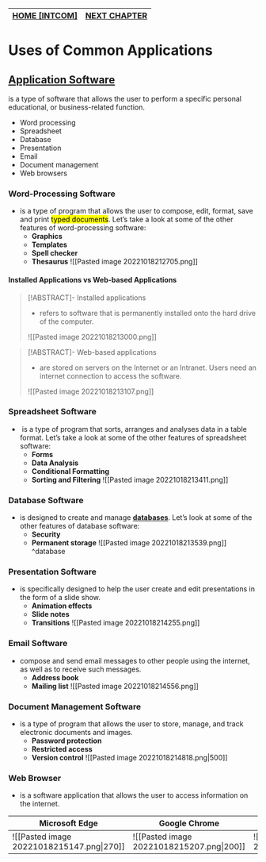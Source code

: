 | **[HOME [INTCOM]](INTCOM11#^MIDCH10)** | **[NEXT CHAPTER](INTCOMMidtermCh11.md)** | 
| -------------------------------------- | ---------------------------------------- |

# Uses of Common Applications

## [Application Software](ApplicationSoftware.md)
is a type of software that allows the user to perform a specific personal educational, or business-related function.
- Word processing
- Spreadsheet
- Database
- Presentation
- Email
- Document management
- Web browsers

### Word-Processing Software
- is a type of program that allows the user to compose, edit, format, save and print <mark class="hltr-blue">typed documents</mark>. Let’s take a look at some of the other features of word-processing software:
	- **Graphics**
	- **Templates**
	- **Spell checker**
	- **Thesaurus**
![[Pasted image 20221018212705.png]]

#### Installed Applications vs Web-based Applications
>[!ABSTRACT]- Installed applications
>- refers to software that is permanently installed onto the hard drive of the computer.
>
> ![[Pasted image 20221018213000.png]]

>[!ABSTRACT]- Web-based applications
>- are stored on servers on the Internet or an Intranet. Users need an internet connection to access the software.
>
> ![[Pasted image 20221018213107.png]]

### Spreadsheet Software
-  is a type of program that sorts, arranges and analyses data in a table format. Let’s take a look at some of the other features of spreadsheet software:
	- **Forms**
	- **Data Analysis**
	- **Conditional Formatting**
	- **Sorting and Filtering**
![[Pasted image 20221018213411.png]]

### Database Software
- is designed to create and manage **[databases](Database.md)**. Let’s look at some of the other features of database software:
	- **Security**
	- **Permanent storage**
![[Pasted image 20221018213539.png]] ^database

### Presentation Software
- is specifically designed to help the user create and edit presentations in the form of a slide show.
	- **Animation effects**
	- **Slide notes**
	- **Transitions**
![[Pasted image 20221018214255.png]]

### Email Software
- compose and send email messages to other people using the internet, as well as to receive such messages.
	- **Address book**
	- **Mailing list**
![[Pasted image 20221018214556.png]]

### Document Management Software
- is a type of program that allows the user to store, manage, and track electronic documents and images.
	- **Password protection**
	- **Restricted access**
	- **Version control**
![[Pasted image 20221018214818.png|500]]

### Web Browser
- is a software application that allows the user to access information on the internet.

| **<center>Microsoft Edge</center>**                            | **<center>Google Chrome</center>**                             | **<center>Mozilla Firefox</center>**                                          |
| ----------------------------------------- | ----------------------------------------- | ----------------------------------------- |
| ![[Pasted image 20221018215147.png\|270]] | ![[Pasted image 20221018215207.png\|200]] | ![[Pasted image 20221018215226.png\|200]] |
